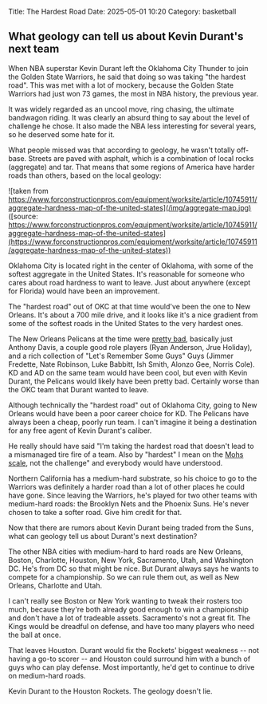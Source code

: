 Title: The Hardest Road
Date: 2025-05-01 10:20
Category: basketball

## What geology can tell us about Kevin Durant's next team
When NBA superstar Kevin Durant left the Oklahoma City Thunder to join the Golden State Warriors, he said that doing so was taking "the hardest road". This was met with a lot of mockery, because the Golden State Warriors had just won 73 games, the most in NBA history, the previous year.

It was widely regarded as an uncool move, ring chasing, the ultimate bandwagon riding. It was clearly an absurd thing to say about the level of challenge he chose. It also made the NBA less interesting for several years, so he deserved some hate for it.

What people missed was that according to geology, he wasn't totally off-base. Streets are paved with asphalt, which is a combination of local rocks (aggregate) and tar. That means that some regions of America have harder roads than others, based on the local geology:

![taken from https://www.forconstructionpros.com/equipment/worksite/article/10745911/aggregate-hardness-map-of-the-united-states](/img/aggregate-map.jpg)
([source: https://www.forconstructionpros.com/equipment/worksite/article/10745911/aggregate-hardness-map-of-the-united-states](https://www.forconstructionpros.com/equipment/worksite/article/10745911/aggregate-hardness-map-of-the-united-states))


Oklahoma City is located right in the center of Oklahoma, with some of the softest aggregate in the United States. It's reasonable for someone who cares about road hardness to want to leave. Just about anywhere (except for Florida) would have been an improvement.

The "hardest road" out of OKC at that time would've been the one to New Orleans. It's about a 700 mile drive, and it looks like it's a nice gradient from some of the softest roads in the United States to the very hardest ones. 

The New Orleans Pelicans at the time were [pretty bad](https://www.basketball-reference.com/teams/NOP/2016.html), basically just Anthony Davis, a couple good role players (Ryan Anderson, Jrue Holiday), and a rich collection of "Let's Remember Some Guys" Guys (Jimmer Fredette, Nate Robinson, Luke Babbitt, Ish Smith, Alonzo Gee, Norris Cole). KD and AD on the same team would have been cool, but even with Kevin Durant, the Pelicans would likely have been pretty bad. Certainly worse than the OKC team that Durant wanted to leave.

Although technically the "hardest road" out of Oklahoma City, going to New Orleans would have been a poor career choice for KD. The Pelicans have always been a cheap, poorly run team. I can't imagine it being a destination for any free agent of Kevin Durant's caliber. 

He really should have said "I'm taking the hardest road that doesn't lead to a mismanaged tire fire of a team. Also by "hardest" I mean on the [Mohs scale](https://en.wikipedia.org/wiki/Mohs_scale), not the challenge" and everybody would have understood.

Northern California has a medium-hard substrate, so his choice to go to the Warriors was definitely a harder road than a lot of other places he could have gone. Since leaving the Warriors, he's played for two other teams with medium-hard roads: the Brooklyn Nets and the Phoenix Suns. He's never chosen to take a softer road. Give him credit for that. 

Now that there are rumors about Kevin Durant being traded from the Suns, what can geology tell us about Durant's next destination?

The other NBA cities with medium-hard to hard roads are New Orleans, Boston, Charlotte, Houston, New York, Sacramento, Utah, and Washington DC. He's from DC so that might be nice. But Durant always says he wants to compete for a championship. So we can rule them out, as well as New Orleans, Charlotte and Utah. 

I can't really see Boston or New York wanting to tweak their rosters too much, because they're both already good enough to win a championship and don't have a lot of tradeable assets. Sacramento's not a great fit. The Kings would be dreadful on defense, and have too many players who need the ball at once.

That leaves Houston. Durant would fix the Rockets' biggest weakness -- not having a go-to scorer -- and Houston could surround him with a bunch of guys who can play defense. Most importantly, he'd get to continue to drive on medium-hard roads. 

Kevin Durant to the Houston Rockets. The geology doesn't lie.